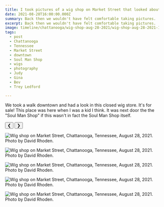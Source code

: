 ```yaml
---
title: I took pictures of a wig shop on Market Street that looked about the same when I was in high school.
date: 2021-08-28T16:00:00.000Z
summary: Back then we wouldn't have felt comfortable taking pictures.
excerpt: Back then we wouldn't have felt comfortable taking pictures.
image: timeline/chattanooga/wig-shop-aug-28-2021/wig-shop-aug-28-2021-1.jpg
tags:
  - post 
  - Chattanooga
  - Tennessee
  - Market Street
  - downtown
  - Soul Man Shop
  - wigs
  - photography
  - Judy
  - Gina
  - Bev
  - Trey Ledford

---
```


We took a walk downtown and had a look in this closed wig store. It's for sale! This place was here when I was a kid I think. It was next door the the "Soul Man Shop" if this wasn't in fact the Soul Man Shop itself.

<div id="viewport">
    <button id="buttonPrevious">&#10094;</button>
    <button id="buttonNext">&#10095;</button>

![Wig shop on Market Street, Chattanooga, Tennessee, August 28, 2021. Photo by David Rhoden.](/static/img/timeline/chattanooga/wig-shop-aug-28-2021/wig-shop-aug-28-2021-1.jpg)

![Wig shop on Market Street, Chattanooga, Tennessee, August 28, 2021. Photo by David Rhoden.](/static/img/timeline/chattanooga/wig-shop-aug-28-2021/wig-shop-aug-28-2021-2.jpg)

![Wig shop on Market Street, Chattanooga, Tennessee, August 28, 2021. Photo by David Rhoden.](/static/img/timeline/chattanooga/wig-shop-aug-28-2021/wig-shop-aug-28-2021-3.jpg)

![Wig shop on Market Street, Chattanooga, Tennessee, August 28, 2021. Photo by David Rhoden.](/static/img/timeline/chattanooga/wig-shop-aug-28-2021/wig-shop-aug-28-2021-4.jpg)

![Wig shop on Market Street, Chattanooga, Tennessee, August 28, 2021. Photo by David Rhoden.](/static/img/timeline/chattanooga/wig-shop-aug-28-2021/wig-shop-aug-28-2021-5.jpg)

</div>
<div id="caption"></div>

